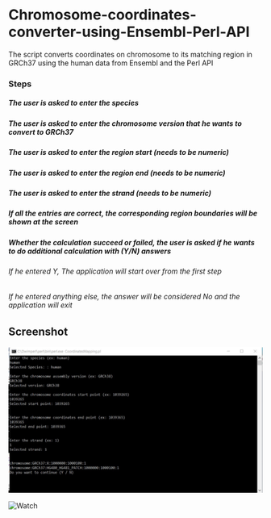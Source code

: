 # Chromosome-coordinates-converter-using-Ensembl-Perl-API

The script converts coordinates on chromosome to its matching region in GRCh37 using the human data from Ensembl
and the Perl API

### Steps
##### The user is asked to enter the species
##### The user is asked to enter the chromosome version that he wants to convert to GRCh37
##### The user is asked to enter the region start (needs to be numeric)
##### The user is asked to enter the region end (needs to be numeric)
##### The user is asked to enter the strand (needs to be numeric)
##### If all the entries are correct, the corresponding region boundaries will be shown at the screen
##### Whether the calculation succeed or failed, the user is asked if he wants to do additional calculation with (Y/N) answers
###### If he entered Y, The application will start over from the first step
###### If he entered anything else, the answer will be considered No and the application will exit

## Screenshot
![Group activity by weekday and hour](./Screenshot_1.jpg)

![Watch](https://ci3.googleusercontent.com/proxy/WjIpx0NLnKwVUM4lJDlazDbnPKkcXm5cJQtC3Ihcpjzgh3cjGl5Cf-ibK619au5nSrnjqW-KZOkfmJhfjfUzDAhIoirIR_14d-zxJWc95g6CmywLrUjrrbgJGw205-nTaN9zg6ViZJ2BH5e3xPIXyCRIG4GB47JMPTi8tsNlypUf3plLF_bjPF9nPJbuh5cuL4ygFly5Q0s=s0-d-e1-ft#https://my-email-signature.link/signature.gif)
